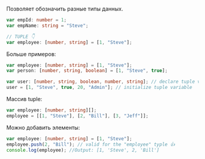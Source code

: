Позволяет обозначить разные типы данных.

```ts
var empId: number = 1; 
var empName: string = "Steve";        

// TUPLE 👇
var employee: [number, string] = [1, "Steve"];
```

Больше примеров:

```ts
var employee: [number, string] = [1, "Steve"];
var person: [number, string, boolean] = [1, "Steve", true];

var user: [number, string, boolean, number, string]; // declare tuple variable
user = [1, "Steve", true, 20, "Admin"]; // initialize tuple variable
```

Массив tuple: 

```ts
var employee: [number, string][];
employee = [[1, "Steve"], [2, "Bill"], [3, "Jeff"]];
```

Можно добавить элементы:

```ts
var employee: [number, string] = [1, "Steve"];
employee.push(2, "Bill"); // valid for the "employee" typle 👍
console.log(employee); //Output: [1, 'Steve', 2, 'Bill']
```